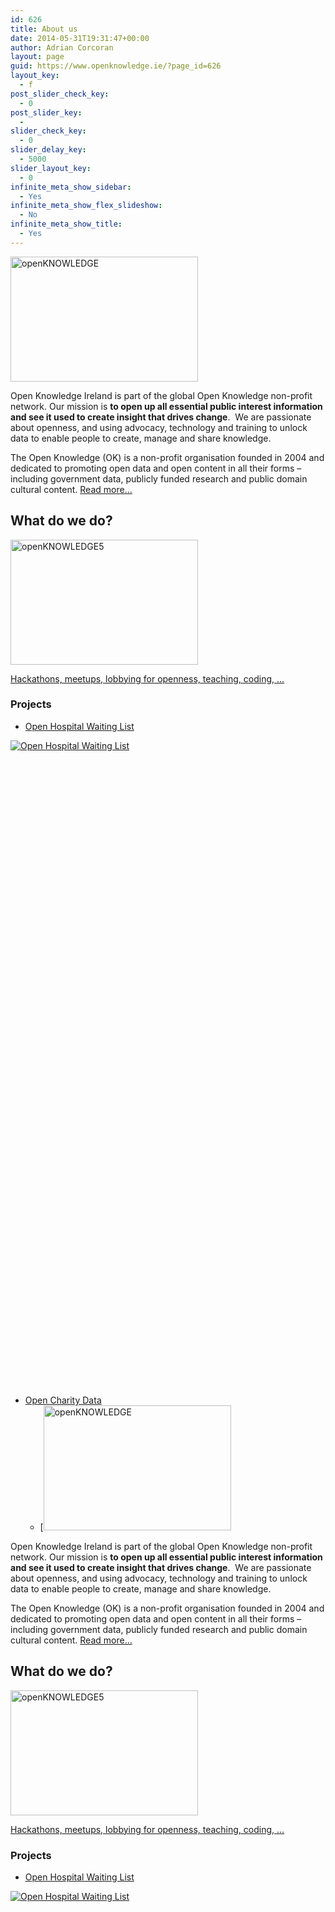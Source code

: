 ```yaml
---
id: 626
title: About us
date: 2014-05-31T19:31:47+00:00
author: Adrian Corcoran
layout: page
guid: https://www.openknowledge.ie/?page_id=626
layout_key:
  - f
post_slider_check_key:
  - 0
post_slider_key:
  - 
slider_check_key:
  - 0
slider_delay_key:
  - 5000
slider_layout_key:
  - 0
infinite_meta_show_sidebar:
  - Yes
infinite_meta_show_flex_slideshow:
  - No
infinite_meta_show_title:
  - Yes
---
```

<img class="wp-image-299 size-medium" src="http://openknowledge.ie/wp-content/uploads/2014/05/openKNOWLEDGE-300x200.jpg" alt="openKNOWLEDGE" width="300" height="200" srcset="https://openknowledge.ie/wp-content/uploads/2014/05/openKNOWLEDGE-300x200.jpg 300w, https://openknowledge.ie/wp-content/uploads/2014/05/openKNOWLEDGE-1024x682.jpg 1024w, https://openknowledge.ie/wp-content/uploads/2014/05/openKNOWLEDGE.jpg 1200w" sizes="(max-width: 300px) 100vw, 300px" />

Open Knowledge Ireland is part of the global Open Knowledge non-profit network. Our mission is **to open up all essential public interest information and see it used to create insight that drives change**.  We are passionate about openness, and using advocacy, technology and training to unlock data to enable people to create, manage and share knowledge.

The Open Knowledge (OK) is a non-profit organisation founded in 2004 and dedicated to promoting open data and open content in all their forms – including government data, publicly funded research and public domain cultural content. [Read more&#8230;](http://openknowledge.ie/about/ "About OK Ireland")

## What do we do?

[<img class="wp-image-303 size-medium" src="http://openknowledge.ie/wp-content/uploads/2014/05/openKNOWLEDGE5-300x200.jpg" alt="openKNOWLEDGE5" width="300" height="200" srcset="https://openknowledge.ie/wp-content/uploads/2014/05/openKNOWLEDGE5-300x200.jpg 300w, https://openknowledge.ie/wp-content/uploads/2014/05/openKNOWLEDGE5-1024x682.jpg 1024w, https://openknowledge.ie/wp-content/uploads/2014/05/openKNOWLEDGE5.jpg 1200w" sizes="(max-width: 300px) 100vw, 300px" />](http://openknowledge.ie/events/)

[Hackathons, meetups, lobbying for openness, teaching, coding, &#8230;](http://openknowledge.ie/events/ "Events")

### Projects

  * <a href="http://openknowledge.ie/projects/open-hospital-waiting-list/" target="_blank">Open Hospital Waiting List</a>

<div class='tableauPlaceholder' style='width: 1020px; height: 1033px;'>
  <noscript>
    <a href='http:&#47;&#47;openknowledge.ie&#47;projects&#47;open-hospital-waiting-list&#47;'><img alt='Open Hospital Waiting List ' src='https:&#47;&#47;public.tableau.com&#47;static&#47;images&#47;Op&#47;OpenHospitalWaitingList&#47;HospitalsWaitingList&#47;1_rss.png' style='border: none' /></a>
  </noscript>
</div>

  * <a href="http://openknowledge.ie/projects/open-charity-data/" target="_blank">Open Charity Data</a> 
      * [<img class="wp-image-299 size-medium" src="http://openknowledge.ie/wp-content/uploads/2014/05/openKNOWLEDGE-300x200.jpg" alt="openKNOWLEDGE" width="300" height="200" srcset="https://openknowledge.ie/wp-content/uploads/2014/05/openKNOWLEDGE-300x200.jpg 300w, https://openknowledge.ie/wp-content/uploads/2014/05/openKNOWLEDGE-1024x682.jpg 1024w, https://openknowledge.ie/wp-content/uploads/2014/05/openKNOWLEDGE.jpg 1200w" sizes="(max-width: 300px) 100vw, 300px" />

Open Knowledge Ireland is part of the global Open Knowledge non-profit network. Our mission is **to open up all essential public interest information and see it used to create insight that drives change**.  We are passionate about openness, and using advocacy, technology and training to unlock data to enable people to create, manage and share knowledge.

The Open Knowledge (OK) is a non-profit organisation founded in 2004 and dedicated to promoting open data and open content in all their forms – including government data, publicly funded research and public domain cultural content. [Read more&#8230;](http://openknowledge.ie/about/ "About OK Ireland")

## What do we do?

[<img class="wp-image-303 size-medium" src="http://openknowledge.ie/wp-content/uploads/2014/05/openKNOWLEDGE5-300x200.jpg" alt="openKNOWLEDGE5" width="300" height="200" srcset="https://openknowledge.ie/wp-content/uploads/2014/05/openKNOWLEDGE5-300x200.jpg 300w, https://openknowledge.ie/wp-content/uploads/2014/05/openKNOWLEDGE5-1024x682.jpg 1024w, https://openknowledge.ie/wp-content/uploads/2014/05/openKNOWLEDGE5.jpg 1200w" sizes="(max-width: 300px) 100vw, 300px" />](http://openknowledge.ie/events/)

[Hackathons, meetups, lobbying for openness, teaching, coding, &#8230;](http://openknowledge.ie/events/ "Events")

### Projects

  * <a href="http://openknowledge.ie/projects/open-hospital-waiting-list/" target="_blank">Open Hospital Waiting List</a>

<div class='tableauPlaceholder' style='width: 1020px; height: 1033px;'>
  <noscript>
    <a href='http:&#47;&#47;openknowledge.ie&#47;projects&#47;open-hospital-waiting-list&#47;'><img alt='Open Hospital Waiting List ' src='https:&#47;&#47;public.tableau.com&#47;static&#47;images&#47;Op&#47;OpenHospitalWaitingList&#47;HospitalsWaitingList&#47;1_rss.png' style='border: none' /></a>
  </noscript>
</div>

  * <a href="http://openknowledge.ie/projects/open-charity-data/" target="_blank">Open Charity Data</a> 
      *](http://openknowledge.ie/wp-content/uploads/2014/12/charity_casestudy_draft2.pdf) 
      * [Call for action (2-pages)](http://openknowledge.ie/wp-content/uploads/2014/12/OpenCharityData-FinancialOpenData1.pdf)
      * [Background information](http://openknowledge.ie/chy-04/)

  * [Open Access Ireland](http://openknowledge.ie/open-access-in-ireland/ "Open Access In Ireland: A Case study")

  * [Open Data Ireland](http://openknowledge.ie/irish-okfn-chapter-launched-at-ckan-hackathon-in-dublin/)

  * [Global Open Data Index 2014: Ireland](http://index.okfn.org/place/ireland/ "http://index.okfn.org/place/ireland/")

  * <a href="http://openknowledge.ie/ogp-jam-round-up/" target="_blank">Making 1st OGP Action Plan comprehensible</a>

  * [Open Textbook &#8211; &#8216;Programming and Coding&#8217;](https://booksprint.hackpad.com/README-FIRST-Jr.-Cycle-Short-Course-5ptUVQwGyMO)

### Data

  * <a href="https://github.com/openknowledgeireland/DataStore" target="_blank">Data Store</a>

### Events



## 

## Donate

  * <a href="https://openknowledge.ie/donate/" target="_blank">Please support our work</a>

## Contact us

  * [Twitter](https://twitter.com/OKFirl)
  * [LinkedIn](https://www.linkedin.com/company/open-knowledge-ireland)
  * [Facebook](https://www.facebook.com/pages/Open-Knowledge-Ireland/391854504306591)